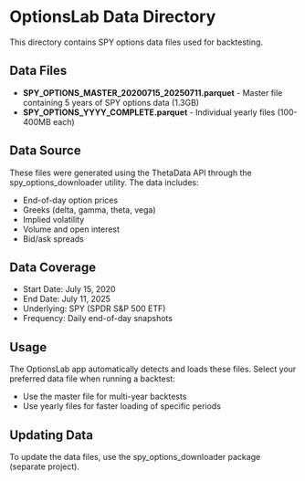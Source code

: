 # OptionsLab Data Directory

This directory contains SPY options data files used for backtesting.

## Data Files

- **SPY_OPTIONS_MASTER_20200715_20250711.parquet** - Master file containing 5 years of SPY options data (1.3GB)
- **SPY_OPTIONS_YYYY_COMPLETE.parquet** - Individual yearly files (100-400MB each)

## Data Source

These files were generated using the ThetaData API through the spy_options_downloader utility.
The data includes:
- End-of-day option prices
- Greeks (delta, gamma, theta, vega)
- Implied volatility
- Volume and open interest
- Bid/ask spreads

## Data Coverage

- Start Date: July 15, 2020
- End Date: July 11, 2025
- Underlying: SPY (SPDR S&P 500 ETF)
- Frequency: Daily end-of-day snapshots

## Usage

The OptionsLab app automatically detects and loads these files.
Select your preferred data file when running a backtest:
- Use the master file for multi-year backtests
- Use yearly files for faster loading of specific periods

## Updating Data

To update the data files, use the spy_options_downloader package (separate project).